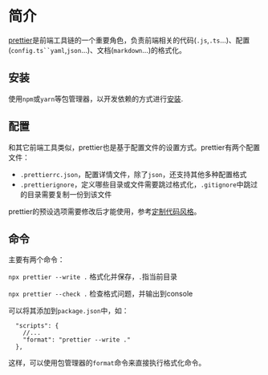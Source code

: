 # 简介

[prettier](https://prettier.io/)是前端工具链的一个重要角色，负责前端相关的代码(`.js`,`.ts`...)、配置(`config.ts``yaml`,`json`...)、文档(`markdown`...)的格式化。

## 安装

使用`npm`或`yarn`等包管理器，以开发依赖的方式进行[安装](https://prettier.io/docs/en/install.html).
## 配置

和其它前端工具类似，prettier也是基于配置文件的设置方式。prettier有两个配置文件：

- `.prettierrc.json`，配置详情文件，除了`json`，还支持其他多种配置格式
- `.prettierignore`，定义哪些目录或文件需要跳过格式化，`.gitignore`中跳过的目录需要复制一份到该文件

prettier的预设选项需要修改后才能使用，参考[定制代码风格](./%E5%AE%9A%E5%88%B6%E4%BB%A3%E7%A0%81%E9%A3%8E%E6%A0%BC.md)。

## 命令

主要有两个命令：

`npx prettier --write .` 格式化并保存，`.`指当前目录

`npx prettier --check .` 检查格式问题，并输出到console

可以将其添加到`package.json`中，如：

```
  "scripts": {
    //...
    "format": "prettier --write ."
  },
```

这样，可以使用包管理器的`format`命令来直接执行格式化命令。